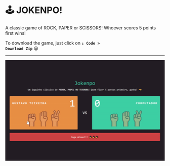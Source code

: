 # 🕹 JOKENPO!
A classic game of ROCK, PAPER or SCISSORS! Whoever scores 5 points first wins!

To download the game, just click on <code>**↓ Code > Download Zip**</code> 😀

--------------------------------

<p float="left" align="center">
<img src="https://github.com/taylosstls/jokenpo/blob/master/assets/jokenpo.gif" alt="Jokenpo!" />
</p>
